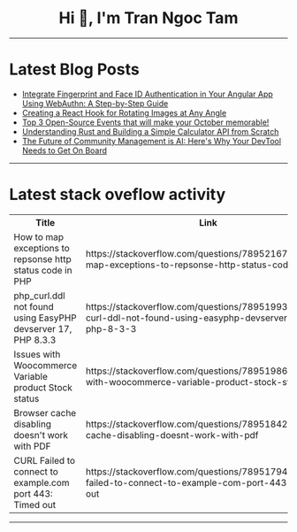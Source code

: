 <h1 align="center">Hi 👋, I'm Tran Ngoc Tam</h1>

---

# Latest Blog Posts 
<!-- BLOG-POST-LIST:START -->
- [Integrate Fingerprint and Face ID Authentication in Your Angular App Using WebAuthn: A Step-by-Step Guide](https://dev.to/this-is-angular/integrate-fingerprint-and-face-id-authentication-in-your-angular-app-using-webauthn-a-step-by-step-guide-3o2b)
- [Creating a React Hook for Rotating Images at Any Angle](https://dev.to/zacharylee/creating-a-react-hook-for-rotating-images-at-any-angle-4nnb)
- [Top 3 Open-Source Events that will make your October memorable!](https://dev.to/rohan_sharma/top-3-open-source-events-that-will-make-your-october-memorable-4hce)
- [Understanding Rust and Building a Simple Calculator API from Scratch](https://dev.to/peymaan_abedinpour/understanding-rust-and-building-a-simple-calculator-api-from-scratch-4fab)
- [The Future of Community Management is AI: Here&#39;s Why Your DevTool Needs to Get On Board](https://dev.to/swati1267/the-future-of-community-management-is-ai-heres-why-your-devtool-needs-to-get-on-board-24n3)
<!-- BLOG-POST-LIST:END -->

---

# Latest stack oveflow activity
<table>
  <tr><th>Title</th><th>Link</th></tr>
  <!-- STACKOVERFLOW:START --><tr><td>How to map exceptions to repsonse http status code in PHP</td><td>https://stackoverflow.com/questions/78952167/how-to-map-exceptions-to-repsonse-http-status-code-in-php</td></tr><tr><td>php_curl.ddl not found using EasyPHP devserver 17, PHP 8.3.3</td><td>https://stackoverflow.com/questions/78951993/php-curl-ddl-not-found-using-easyphp-devserver-17-php-8-3-3</td></tr><tr><td>Issues with Woocommerce Variable product Stock status</td><td>https://stackoverflow.com/questions/78951986/issues-with-woocommerce-variable-product-stock-status</td></tr><tr><td>Browser cache disabling doesn&#39;t work with PDF</td><td>https://stackoverflow.com/questions/78951842/browser-cache-disabling-doesnt-work-with-pdf</td></tr><tr><td>CURL Failed to connect to example.com port 443: Timed out</td><td>https://stackoverflow.com/questions/78951794/curl-failed-to-connect-to-example-com-port-443-timed-out</td></tr><!-- STACKOVERFLOW:END -->
</table>

---


